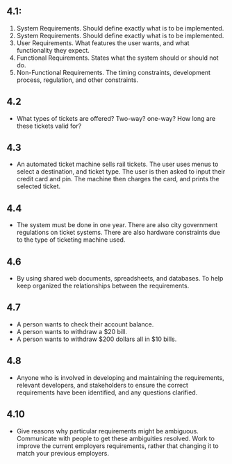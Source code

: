 ## 4.1:

1. System Requirements. Should define exactly what is to be implemented.
2. System Requirements. Should define exactly what is to be implemented.
3. User Requirements. What features the user wants, and what functionality they expect. 
4. Functional Requirements. States what the system should or should not do.
5. Non-Functional Requirements. The timing constraints, development process, regulation, and other constraints.

## 4.2 

* What types of tickets are offered? Two-way? one-way? How long are these tickets valid for?

## 4.3

* An automated ticket machine sells rail tickets. The user uses menus to select a destination, and ticket type. The user is then asked to input their credit card and pin. The machine then charges the card, and prints the selected ticket.

## 4.4

* The system must be done in one year. There are also city government regulations on ticket systems. There are also hardware constraints due to the type of ticketing machine used. 

## 4.6 

* By using shared web documents, spreadsheets, and databases. To help keep organized the relationships between the requirements.

## 4.7 

* A person wants to check their account balance.
* A person wants to withdraw a $20 bill.
* A person wants to withdraw $200 dollars all in $10 bills.

## 4.8 

* Anyone who is involved in developing and maintaining the requirements, relevant developers, and stakeholders to ensure the correct requirements have been identified, and any questions clarified.

## 4.10

* Give reasons why particular requirements might be ambiguous. Communicate with people to get these ambiguities resolved. Work to improve the current employers requirements, rather that changing it to match your previous employers.